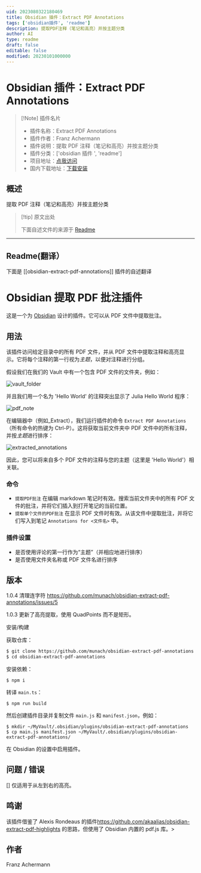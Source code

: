 ```yaml
---
uid: 2023080322180469
title: Obsidian 插件：Extract PDF Annotations
tags: ['obsidian插件', 'readme']
description: 提取PDF注释（笔记和高亮）并按主题分类
author: AI
type: readme
draft: false
editable: false
modified: 20230101000000
---
```


# Obsidian 插件：Extract PDF Annotations

> [!Note] 插件名片
> - 插件名称：Extract PDF Annotations
> - 插件作者：Franz Achermann
> - 插件说明：提取 PDF 注释（笔记和高亮）并按主题分类
> - 插件分类：['obsidian 插件 ', 'readme']
> - 项目地址：[点我访问](https://github.com/munach/obsidian-extract-pdf-annotations)
> - 国内下载地址：[下载安装](https://pkmer.cn/products/plugin/pluginMarket/?obsidian-extract-pdf-annotations)

## 概述

提取 PDF 注释（笔记和高亮）并按主题分类

> [!tip] 原文出处
>
>下面自述文件的来源于 [Readme](https://ghproxy.net/https://raw.githubusercontent.com/munach/obsidian-extract-pdf-annotations/master/README.md)
>

---

## Readme(翻译）

下面是 [[obsidian-extract-pdf-annotations]] 插件的自述翻译

# Obsidian 提取 PDF 批注插件

这是一个为 [Obsidian](https://obsidian.md) 设计的插件。它可以从 PDF 文件中提取批注。

## 用法

该插件访问给定目录中的所有 PDF 文件，并从 PDF 文件中提取注释和高亮显示。它将每个注释的第一行视为*主题*，以便对注释进行分组。

假设我们在我们的 Vault 中有一个包含 PDF 文件的文件夹，例如：

![vault_folder](https://github.com/munach/obsidian-pdf-annotations/blob/master/img/vault_folder.jpg?raw=true)

并且我们用一个名为 'Hello World' 的注释突出显示了 Julia Hello World 程序：

![pdf_note](https://github.com/munach/obsidian-pdf-annotations/blob/master/img/pdf_note.jpg?raw=true)

在编辑器中（例如\_Extract），我们运行插件的命令 `Extract PDF Annotations`（所有命令的热键为 Ctrl-P）。这将获取当前文件夹中 PDF 文件中的所有注释，并按*主题*进行排序：

![extracted_annotations](https://github.com/munach/obsidian-pdf-annotations/blob/master/img/extracted_annotations.jpg?raw=true)

因此，您可以将来自多个 PDF 文件的注释与您的主题（这里是 'Hello World'）相关联。

### 命令

* `提取PDF批注` 在编辑 markdown 笔记时有效。搜索当前文件夹中的所有 PDF 文件的批注，并将它们插入到打开笔记的当前位置。
* `提取单个文件的PDF批注` 在显示 PDF 文件时有效。从该文件中提取批注，并将它们写入到笔记 `Annotations for <文件名>` 中。

### 插件设置

* 是否使用评论的第一行作为“主题”（并相应地进行排序）
* 是否使用文件夹名称或 PDF 文件名进行排序

## 版本

1.0.4 清理连字符 <https://github.com/munach/obsidian-extract-pdf-annotations/issues/5>

1.0.3 更新了高亮提取，使用 QuadPoints 而不是矩形。

安装/构建

获取仓库：

```bash
$ git clone https://github.com/munach/obsidian-extract-pdf-annotations.git
$ cd obsidian-extract-pdf-annotations
```

安装依赖：

```
$ npm i
```

转译 `main.ts`：

```
$ npm run build
```

然后创建插件目录并复制文件 `main.js` 和 `manifest.json`，例如：

```
$ mkdir ~/MyVault/.obsidian/plugins/obsidian-extract-pdf-annotations
$ cp main.js manifest.json ~/MyVault/.obsidian/plugins/obsidian-extract-pdf-annotations/
```

在 Obsidian 的设置中启用插件。

## 问题 / 错误

[] 仅适用于从左到右的高亮。

## 鸣谢

该插件借鉴了 Alexis Rondeaus 的插件<https://github.com/akaalias/obsidian-extract-pdf-highlights> 的思路，但使用了 Obsidian 内置的 pdf.js 库。>

## 作者

Franz Achermann
